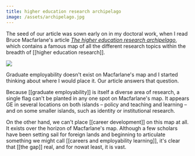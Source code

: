 ```yaml
---
title: higher education research archipelago
image: /assets/archipelago.jpg
--- 
```


The seed of our article was sown early on in my doctoral work, when I read Bruce Macfarlane's article [*The higher education research archipelago*](https://doi.org/10.1080/07294360.2012.642846), which contains a famous map of all the different research topics within the breadth of [[higher education research]]. 

![]({{page.image}})

Graduate employability doesn't exist on Macfarlane's map and I started thinking about where I would place it. Our article answers that question. 

Because [[graduate employability]] is itself a diverse area of research, a single flag can't be planted in any one spot on Macfarlane's map. It appears GE in several locations on both  islands – policy and teaching and learning – and on some smaller islands, such as identity or institutional research.

On the other hand, we can't place [[career development]] on this map at all. It exists over the horizon of Macfarlane's map. Although a few scholars have been setting sail for foreign lands and beginning to articulate something we might call [[careers and employability learning]], it's clear that [[the gap]] real, and for nowat least, it is vast. 


